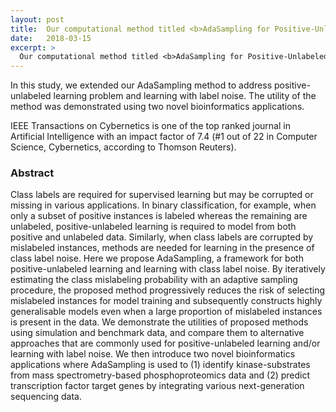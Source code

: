 ```yaml
---
layout: post
title:  Our computational method titled <b>AdaSampling for Positive-Unlabeled and Label Noise Learning with Bioinformatics Applications</b> is accepted for publication in <b><i>IEEE Transactions on Cybernetics</i></b>
date:   2018-03-15
excerpt: > 
  Our computational method titled <b>AdaSampling for Positive-Unlabeled and Label Noise Learning with Bioinformatics Applications</b> is accepted for publication in <b><i>IEEE Transactions on Cybernetics</i></b>
---
```


In this study, we extended our AdaSampling method to address positive-unlabeled learning problem and learning with label noise. The utility of the method was demonstrated using two novel bioinformatics applications.

IEEE Transactions on Cybernetics is one of the top ranked journal in Artificial Intelligence with an impact factor of 7.4 (#1 out of 22 in Computer Science, Cybernetics, according to Thomson Reuters).



### Abstract
Class labels are required for supervised learning but may be corrupted or missing in various applications. In binary classification, for example, when only a subset of positive instances is labeled whereas the remaining are unlabeled, positive-unlabeled learning is required to model from both positive and unlabeled data. Similarly, when class labels are corrupted by mislabeled instances, methods are needed for learning in the presence of class label noise. Here we propose AdaSampling, a framework for both positive-unlabeled learning and learning with class label noise. By iteratively estimating the class mislabeling probability with an adaptive sampling procedure, the proposed method progressively reduces the risk of selecting mislabeled instances for model training and subsequently constructs highly generalisable models even when a large proportion of mislabeled instances is present in the data. We demonstrate the utilities of proposed methods using simulation and benchmark data, and compare them to alternative approaches that are commonly used for positive-unlabeled learning and/or learning with label noise. We then introduce two novel bioinformatics applications where AdaSampling is used to (1) identify kinase-substrates from mass spectrometry-based phosphoproteomics data and (2) predict transcription factor target genes by integrating various next-generation sequencing data.